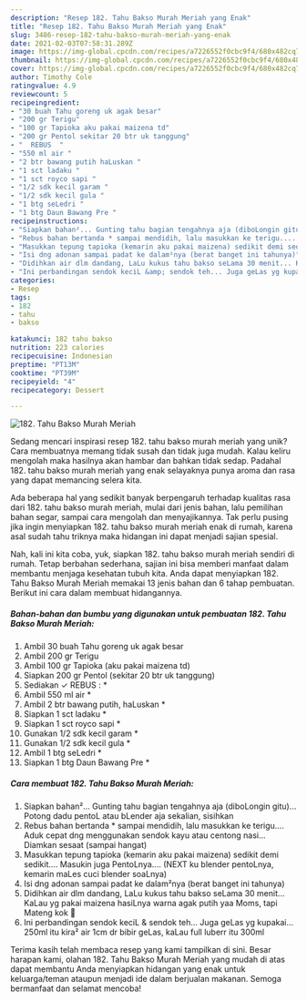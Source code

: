 ```yaml
---
description: "Resep 182. Tahu Bakso Murah Meriah yang Enak"
title: "Resep 182. Tahu Bakso Murah Meriah yang Enak"
slug: 3486-resep-182-tahu-bakso-murah-meriah-yang-enak
date: 2021-02-03T07:58:31.289Z
image: https://img-global.cpcdn.com/recipes/a7226552f0cbc9f4/680x482cq70/182-tahu-bakso-murah-meriah-foto-resep-utama.jpg
thumbnail: https://img-global.cpcdn.com/recipes/a7226552f0cbc9f4/680x482cq70/182-tahu-bakso-murah-meriah-foto-resep-utama.jpg
cover: https://img-global.cpcdn.com/recipes/a7226552f0cbc9f4/680x482cq70/182-tahu-bakso-murah-meriah-foto-resep-utama.jpg
author: Timothy Cole
ratingvalue: 4.9
reviewcount: 5
recipeingredient:
- "30 buah Tahu goreng uk agak besar"
- "200 gr Terigu"
- "100 gr Tapioka aku pakai maizena td"
- "200 gr Pentol sekitar 20 btr uk tanggung"
- "  REBUS  "
- "550 ml air "
- "2 btr bawang putih haLuskan "
- "1 sct ladaku "
- "1 sct royco sapi "
- "1/2 sdk kecil garam "
- "1/2 sdk kecil gula "
- "1 btg seLedri "
- "1 btg Daun Bawang Pre "
recipeinstructions:
- "Siapkan bahan²... Gunting tahu bagian tengahnya aja (diboLongin gitu)... Potong dadu pentoL atau bLender aja sekalian, sisihkan"
- "Rebus bahan bertanda * sampai mendidih, lalu masukkan ke terigu.... Aduk cepat dng menggunakan sendok kayu atau centong nasi... Diamkan sesaat (sampai hangat)"
- "Masukkan tepung tapioka (kemarin aku pakai maizena) sedikit demi sedikit.... Masukin juga PentoLnya.... (NEXT ku blender pentoLnya, kemarin maLes cuci blender soaLnya)"
- "Isi dng adonan sampai padat ke dalam²nya (berat banget ini tahunya)"
- "Didihkan air dlm dandang, LaLu kukus tahu bakso seLama 30 menit... KaLau yg pakai maizena hasiLnya warna agak putih yaa Moms, tapi Mateng kok 🤗"
- "Ini perbandingan sendok keciL &amp; sendok teh... Juga geLas yg kupakai... 250ml itu kira² air 1cm dr bibir geLas, kaLau full luberr itu 300ml"
categories:
- Resep
tags:
- 182
- tahu
- bakso

katakunci: 182 tahu bakso 
nutrition: 223 calories
recipecuisine: Indonesian
preptime: "PT13M"
cooktime: "PT39M"
recipeyield: "4"
recipecategory: Dessert

---
```



![182. Tahu Bakso Murah Meriah](https://img-global.cpcdn.com/recipes/a7226552f0cbc9f4/680x482cq70/182-tahu-bakso-murah-meriah-foto-resep-utama.jpg)

Sedang mencari inspirasi resep 182. tahu bakso murah meriah yang unik? Cara membuatnya memang tidak susah dan tidak juga mudah. Kalau keliru mengolah maka hasilnya akan hambar dan bahkan tidak sedap. Padahal 182. tahu bakso murah meriah yang enak selayaknya punya aroma dan rasa yang dapat memancing selera kita.

Ada beberapa hal yang sedikit banyak berpengaruh terhadap kualitas rasa dari 182. tahu bakso murah meriah, mulai dari jenis bahan, lalu pemilihan bahan segar, sampai cara mengolah dan menyajikannya. Tak perlu pusing jika ingin menyiapkan 182. tahu bakso murah meriah enak di rumah, karena asal sudah tahu triknya maka hidangan ini dapat menjadi sajian spesial.




Nah, kali ini kita coba, yuk, siapkan 182. tahu bakso murah meriah sendiri di rumah. Tetap berbahan sederhana, sajian ini bisa memberi manfaat dalam membantu menjaga kesehatan tubuh kita. Anda dapat menyiapkan 182. Tahu Bakso Murah Meriah memakai 13 jenis bahan dan 6 tahap pembuatan. Berikut ini cara dalam membuat hidangannya.

<!--inarticleads1-->

##### Bahan-bahan dan bumbu yang digunakan untuk pembuatan 182. Tahu Bakso Murah Meriah:

1. Ambil 30 buah Tahu goreng uk agak besar
1. Ambil 200 gr Terigu
1. Ambil 100 gr Tapioka (aku pakai maizena td)
1. Siapkan 200 gr Pentol (sekitar 20 btr uk tanggung)
1. Sediakan  ✓ REBUS : *
1. Ambil 550 ml air *
1. Ambil 2 btr bawang putih, haLuskan *
1. Siapkan 1 sct ladaku *
1. Siapkan 1 sct royco sapi *
1. Gunakan 1/2 sdk kecil garam *
1. Gunakan 1/2 sdk kecil gula *
1. Ambil 1 btg seLedri *
1. Siapkan 1 btg Daun Bawang Pre *




<!--inarticleads2-->

##### Cara membuat 182. Tahu Bakso Murah Meriah:

1. Siapkan bahan²... Gunting tahu bagian tengahnya aja (diboLongin gitu)... Potong dadu pentoL atau bLender aja sekalian, sisihkan
1. Rebus bahan bertanda * sampai mendidih, lalu masukkan ke terigu.... Aduk cepat dng menggunakan sendok kayu atau centong nasi... Diamkan sesaat (sampai hangat)
1. Masukkan tepung tapioka (kemarin aku pakai maizena) sedikit demi sedikit.... Masukin juga PentoLnya.... (NEXT ku blender pentoLnya, kemarin maLes cuci blender soaLnya)
1. Isi dng adonan sampai padat ke dalam²nya (berat banget ini tahunya)
1. Didihkan air dlm dandang, LaLu kukus tahu bakso seLama 30 menit... KaLau yg pakai maizena hasiLnya warna agak putih yaa Moms, tapi Mateng kok 🤗
1. Ini perbandingan sendok keciL &amp; sendok teh... Juga geLas yg kupakai... 250ml itu kira² air 1cm dr bibir geLas, kaLau full luberr itu 300ml




Terima kasih telah membaca resep yang kami tampilkan di sini. Besar harapan kami, olahan 182. Tahu Bakso Murah Meriah yang mudah di atas dapat membantu Anda menyiapkan hidangan yang enak untuk keluarga/teman ataupun menjadi ide dalam berjualan makanan. Semoga bermanfaat dan selamat mencoba!
